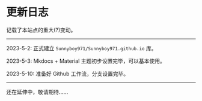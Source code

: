 # 更新日志

记载了本站点的重大(?)变动。

---

2023-5-2: 正式建立 `Sunnyboy971/Sunnyboy971.github.io` 库。

2023-5-3: Mkdocs + Material 主题初步设置完毕，可以基本使用。

2023-5-10: 准备好 Github 工作流，分支设置完毕。

---

还在延伸中，敬请期待......

